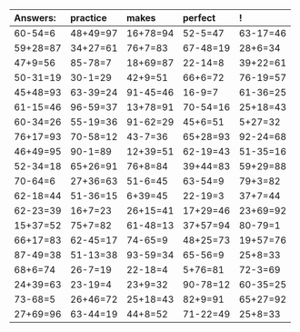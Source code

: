| Answers: | practice | makes | perfect | ! |
| :--- | :--- | :--- | :--- | :--- |
| 60-54=6 | 48+49=97 | 16+78=94 | 52-5=47 | 63-17=46 | 
| 59+28=87 | 34+27=61 | 76+7=83 | 67-48=19 | 28+6=34 | 
| 47+9=56 | 85-78=7 | 18+69=87 | 22-14=8 | 39+22=61 | 
| 50-31=19 | 30-1=29 | 42+9=51 | 66+6=72 | 76-19=57 | 
| 45+48=93 | 63-39=24 | 91-45=46 | 16-9=7 | 61-36=25 | 
| 61-15=46 | 96-59=37 | 13+78=91 | 70-54=16 | 25+18=43 | 
| 60-34=26 | 55-19=36 | 91-62=29 | 45+6=51 | 5+27=32 | 
| 76+17=93 | 70-58=12 | 43-7=36 | 65+28=93 | 92-24=68 | 
| 46+49=95 | 90-1=89 | 12+39=51 | 62-19=43 | 51-35=16 | 
| 52-34=18 | 65+26=91 | 76+8=84 | 39+44=83 | 59+29=88 | 
| 70-64=6 | 27+36=63 | 51-6=45 | 63-54=9 | 79+3=82 | 
| 62-18=44 | 51-36=15 | 6+39=45 | 22-19=3 | 37+7=44 | 
| 62-23=39 | 16+7=23 | 26+15=41 | 17+29=46 | 23+69=92 | 
| 15+37=52 | 75+7=82 | 61-48=13 | 37+57=94 | 80-79=1 | 
| 66+17=83 | 62-45=17 | 74-65=9 | 48+25=73 | 19+57=76 | 
| 87-49=38 | 51-13=38 | 93-59=34 | 65-56=9 | 25+8=33 | 
| 68+6=74 | 26-7=19 | 22-18=4 | 5+76=81 | 72-3=69 | 
| 24+39=63 | 23-19=4 | 23+9=32 | 90-78=12 | 60-35=25 | 
| 73-68=5 | 26+46=72 | 25+18=43 | 82+9=91 | 65+27=92 | 
| 27+69=96 | 63-44=19 | 44+8=52 | 71-22=49 | 25+8=33 | 
